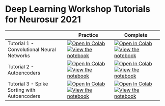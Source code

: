 # Deep Learning Workshop Tutorials for Neurosur 2021

||Practice|Complete|
| --- | --- | --- |
|Tutorial 1 - Convolutional Neural Networks|[![Open In Colab](https://colab.research.google.com/assets/colab-badge.svg)](https://colab.research.google.com/github/btolooshams/deeplearning-workshop-neurosur-2021/blob/master/tutorials/T1-vision-cnn-practice.ipynb) [![View the notebook](https://img.shields.io/badge/render-nbviewer-orange.svg)](https://nbviewer.jupyter.org/github/btolooshams/deeplearning-workshop-neurosur-2021/blob/master/tutorials/T1-vision-cnn-practice.ipynb?flush_cache=true)   |    [![Open In Colab](https://colab.research.google.com/assets/colab-badge.svg)](https://colab.research.google.com/github/btolooshams/deeplearning-workshop-neurosur-2021/blob/master/tutorials/T1-vision-cnn.ipynb) [![View the notebook](https://img.shields.io/badge/render-nbviewer-orange.svg)](https://nbviewer.jupyter.org/github/btolooshams/deeplearning-workshop-neurosur-2021/blob/master/tutorials/T1-vision-cnn.ipynb?flush_cache=true) |
|Tutorial 2 - Autoencoders |[![Open In Colab](https://colab.research.google.com/assets/colab-badge.svg)](https://colab.research.google.com/github/btolooshams/deeplearning-workshop-neurosur-2021/blob/master/tutorials/T2-autoencoders-practice.ipynb) [![View the notebook](https://img.shields.io/badge/render-nbviewer-orange.svg)](https://nbviewer.jupyter.org/github/btolooshams/deeplearning-workshop-neurosur-2021/blob/master/tutorials/T2-autoencoders-practice.ipynb?flush_cache=true)   |    [![Open In Colab](https://colab.research.google.com/assets/colab-badge.svg)](https://colab.research.google.com/github/btolooshams/deeplearning-workshop-neurosur-2021/blob/master/tutorials/T2-autoencoders.ipynb) [![View the notebook](https://img.shields.io/badge/render-nbviewer-orange.svg)](https://nbviewer.jupyter.org/github/btolooshams/deeplearning-workshop-neurosur-2021/blob/master/tutorials/T2-autoencoders.ipynb?flush_cache=true) |
|Tutorial 3 - Spike Sorting with Autoencoders |[![Open In Colab](https://colab.research.google.com/assets/colab-badge.svg)](https://colab.research.google.com/github/btolooshams/deeplearning-workshop-neurosur-2021/blob/master/tutorials/T3-spike-sorting-practice.ipynb) [![View the notebook](https://img.shields.io/badge/render-nbviewer-orange.svg)](https://nbviewer.jupyter.org/github/btolooshams/deeplearning-workshop-neurosur-2021/blob/master/tutorials/T3-spike-sorting-practice.ipynb?flush_cache=true)   |    [![Open In Colab](https://colab.research.google.com/assets/colab-badge.svg)](https://colab.research.google.com/github/btolooshams/deeplearning-workshop-neurosur-2021/blob/master/tutorials/T3-spike-sorting.ipynb) [![View the notebook](https://img.shields.io/badge/render-nbviewer-orange.svg)](https://nbviewer.jupyter.org/github/btolooshams/deeplearning-workshop-neurosur-2021/blob/master/tutorials/T3-spike-sorting.ipynb?flush_cache=true) |
